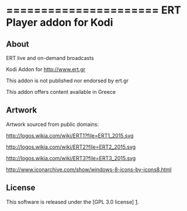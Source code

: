 ======================
ERT Player addon for Kodi
======================

About
-----
ERT live and on-demand broadcasts

Kodi Addon for http://www.ert.gr

This addon is not published nor endorsed by ert.gr

This addon offers content available in Greece


Artwork
---------------------
Artwork sourced from public domains:

http://logos.wikia.com/wiki/ERT1?file=ERT1_2015.svg

http://logos.wikia.com/wiki/ERT2?file=ERT2_2015.svg

http://logos.wikia.com/wiki/ERT3?file=ERT3_2015.svg

http://www.iconarchive.com/show/windows-8-icons-by-icons8.html


License
-------
This software is released under the [GPL 3.0 license] [1].

[1]: http://www.gnu.org/licenses/gpl-3.0.html
